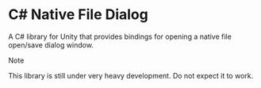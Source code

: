 # C# Native File Dialog

A C# library for Unity that provides bindings for opening a native file open/save dialog window.

> [!NOTE]
> This library is still under very heavy development. Do not expect it to work.
